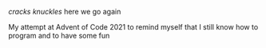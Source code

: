 *cracks knuckles* here we go again

My attempt at Advent of Code 2021 to remind myself that I still know how to program and to have some fun